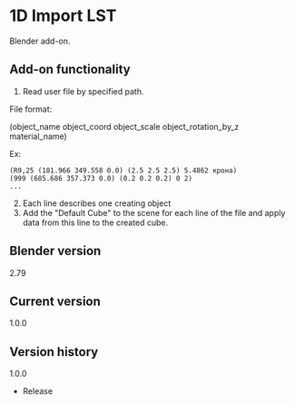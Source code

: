 # 1D Import LST

Blender add-on.

Add-on functionality
-
1. Read user file by specified path.

File format:
    
(object_name object_coord object_scale object_rotation_by_z material_name)

Ex:

    (R9,25 (181.966 349.558 0.0) (2.5 2.5 2.5) 5.4862 крона)
    (999 (685.686 357.373 0.0) (0.2 0.2 0.2) 0 2)
    ...

2. Each line describes one creating object
3. Add the "Default Cube" to the scene for each line of the file and apply data from this line to the created cube.

Blender version
-
2.79

Current version
-
1.0.0

Version history
-

1.0.0
- Release
